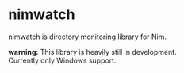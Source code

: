 ﻿
# nimwatch

nimwatch is directory monitoring library for Nim.

**warning:** This library is heavily still in development.  
Currently only Windows support.

